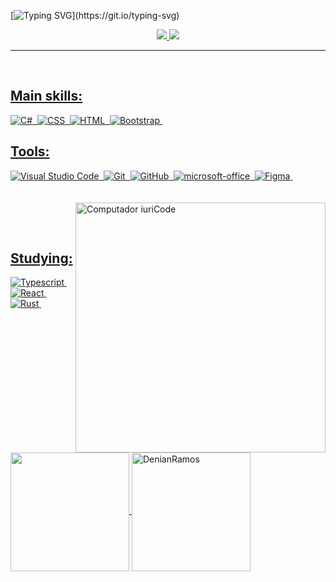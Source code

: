 
[![Typing SVG](https://readme-typing-svg.demolab.com?font=Jet+Brains+Mono&weight=480&size=24&duration=4500&pause=1000&color=F7F7F7&random=false&width=580&lines=Hi%2C+I+am+Denian%2C+your+full-stack+devolper.)](https://git.io/typing-svg)

<div align="center">  
<a href="https://www.instagram.com/denianxdd/" target="_blank"><img src="https://img.shields.io/badge/-Instagram-EC2E2C?style=for-the-badge&logo=instagram&logoColor=white"</a>
<a href="https://www.linkedin.com/in/denian-soares-ramos/" target="_blank"><img src="https://img.shields.io/badge/-LinkedIn-0961B8?style=for-the-badge&logo=linkedin&logoColor=white"</a>
</div>

---
<br/>
  
## Main skills:
![C#](https://img.shields.io/badge/csharp-0D1117?style=for-the-badge&logo=csharp&logoColor=68217a)&nbsp; 
![CSS](https://img.shields.io/badge/CSS-0D1117?style=for-the-badge&logo=CSS3&logoColor=1572B6)&nbsp;
![HTML](https://img.shields.io/badge/HTML-0D1117?style=for-the-badge&logo=html5)&nbsp;
![Bootstrap](https://img.shields.io/badge/Bootstrap-0D1117?style=for-the-badge&logo=bootstrap)&nbsp;

## Tools:
![Visual Studio Code](https://img.shields.io/badge/Visual%20Studio%20Code-0D1117?style=for-the-badge&logo=visual-studio-code&logoColor=007ACC)&nbsp;
![Git](https://img.shields.io/badge/Git-0D1117?style=for-the-badge&logo=git)&nbsp;
![GitHub](https://img.shields.io/badge/GitHub-0D1117?style=for-the-badge&logo=github)&nbsp;
![microsoft-office](https://img.shields.io/badge/microsoft_office-0D1117?style=for-the-badge&logo=microsoft-office)&nbsp;
![Figma](https://img.shields.io/badge/figma-0D1117?style=for-the-badge&logo=figma)&nbsp;
</br>
<br>
</br>
<img src="https://github.com/LuanFD/README/assets/166232472/4ab59551-853f-4fad-a227-3ac8c33b2b8f" min-width="400px" max-width="400px" width="400px" align="right" alt="Computador iuriCode">

<br>
</br>

## Studying:
![Typescript](https://img.shields.io/badge/Typescript-0D1117?style=for-the-badge&logo=typescript&textColor=0D1117)&nbsp;
![React](https://img.shields.io/badge/React-0D1117?style=for-the-badge&logo=react)&nbsp;
![Rust](https://img.shields.io/badge/rust-%23000000.svg?style=for-the-badge&logo=rust&logoColor=white&color=transparent)&nbsp;

<br/>

<div align="left">
  <img height=190 align="center" src="https://github-readme-stats.vercel.app/api/top-langs?username=DenianRamos&theme=gotham&layout=compact&langs_count=8&card_width=320" />
  <img height="190" align="center" src="https://github-readme-streak-stats.herokuapp.com/?user=DenianRamos&theme=gotham&hide_border=false" alt="DenianRamos">
</div>

<br/>

<!-- <img width=100% src="https://capsule-render.vercel.app/api?type=waving&color=008036&height=120&section=footer"/> -->
